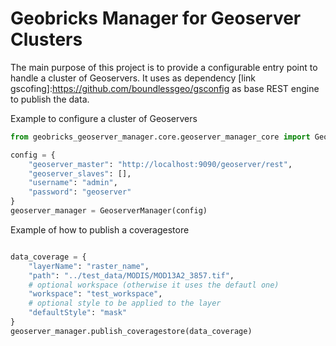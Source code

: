 Geobricks Manager for Geoserver Clusters
=====================

The main purpose of this project is to provide a configurable entry point to handle a cluster of Geoservers.
It uses as dependency [link gscofing]:https://github.com/boundlessgeo/gsconfig as base REST engine to publish the data.

Example to configure a cluster of Geoservers
```python
from geobricks_geoserver_manager.core.geoserver_manager_core import GeoserverManager

config = {
    "geoserver_master": "http://localhost:9090/geoserver/rest",
    "geoserver_slaves": [],
    "username": "admin",
    "password": "geoserver"
}
geoserver_manager = GeoserverManager(config)
```

Example of how to publish a coveragestore

```python

data_coverage = {
    "layerName": "raster_name",
    "path": "../test_data/MODIS/MOD13A2_3857.tif",
    # optional workspace (otherwise it uses the defautl one)
    "workspace": "test_workspace",
    # optional style to be applied to the layer
    "defaultStyle": "mask"
}
geoserver_manager.publish_coveragestore(data_coverage)
```
